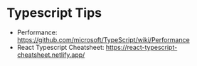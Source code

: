 # Typescript Tips

- Performance: https://github.com/microsoft/TypeScript/wiki/Performance
- React Typescript Cheatsheet: https://react-typescript-cheatsheet.netlify.app/
